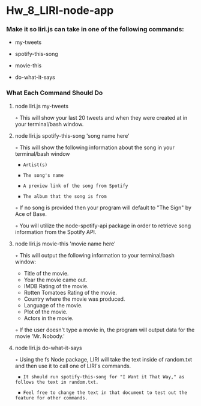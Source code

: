 # Hw_8_LIRI-node-app


### Make it so liri.js can take in one of the following commands:

  * my-tweets

  * spotify-this-song

  * movie-this

  * do-what-it-says


### What Each Command Should Do

  1. node liri.js my-tweets

      ◦ This will show your last 20 tweets and when they were created at in your terminal/bash window.


  2. node liri.js spotify-this-song 'song name here'

      ◦ This will show the following information about the song in your terminal/bash window

          ◾ Artist(s) 

          ◾ The song's name

          ◾ A preview link of the song from Spotify
          
          ◾ The album that the song is from

      ◦ If no song is provided then your program will default to "The Sign" by Ace of Base.

      ◦ You will utilize the node-spotify-api package in order to retrieve song information from the Spotify API.


  3. node liri.js movie-this 'movie name here'

      ◦ This will output the following information to your terminal/bash window:
        * Title of the movie.
        * Year the movie came out.
        * IMDB Rating of the movie.
        * Rotten Tomatoes Rating of the movie.
        * Country where the movie was produced.
        * Language of the movie.
        * Plot of the movie.
        * Actors in the movie.

      ◦ If the user doesn't type a movie in, the program will output data for the movie 'Mr. Nobody.'


4. node liri.js do-what-it-says

      ◦ Using the fs Node package, LIRI will take the text inside of random.txt and then use it to call one of      LIRI's commands.

        ◾ It should run spotify-this-song for "I Want it That Way," as follows the text in random.txt.

        ◾ Feel free to change the text in that document to test out the feature for other commands.



